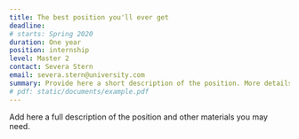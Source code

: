 ```yaml
---
title: The best position you'll ever get
deadline:
# starts: Spring 2020
duration: One year
position: internship
level: Master 2
contact: Severa Stern
email: severa.stern@university.com
summary: Provide here a short description of the position. More details and content can be given below.
# pdf: static/documents/example.pdf
---
```


Add here a full description of the position and other materials you may need.
